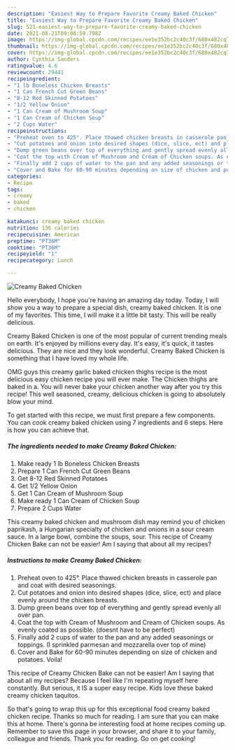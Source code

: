 ```yaml
---
description: "Easiest Way to Prepare Favorite Creamy Baked Chicken"
title: "Easiest Way to Prepare Favorite Creamy Baked Chicken"
slug: 521-easiest-way-to-prepare-favorite-creamy-baked-chicken
date: 2021-08-21T09:08:59.798Z
image: https://img-global.cpcdn.com/recipes/ee1e352bc2c40c3f/680x482cq70/creamy-baked-chicken-recipe-main-photo.jpg
thumbnail: https://img-global.cpcdn.com/recipes/ee1e352bc2c40c3f/680x482cq70/creamy-baked-chicken-recipe-main-photo.jpg
cover: https://img-global.cpcdn.com/recipes/ee1e352bc2c40c3f/680x482cq70/creamy-baked-chicken-recipe-main-photo.jpg
author: Cynthia Sanders
ratingvalue: 4.6
reviewcount: 29441
recipeingredient:
- "1 lb Boneless Chicken Breasts"
- "1 Can French Cut Green Beans"
- "8-12 Red Skinned Potatoes"
- "1/2 Yellow Onion"
- "1 Can Cream of Mushroom Soup"
- "1 Can Cream of Chicken Soup"
- "2 Cups Water"
recipeinstructions:
- "Preheat oven to 425°. Place thawed chicken breasts in casserole pan and coat with desired seasonings."
- "Cut potatoes and onion into desired shapes (dice, slice, ect) and place evenly around the chicken breasts."
- "Dump green beans over top of everything and gently spread evenly all over pan."
- "Coat the top with Cream of Mushroom and Cream of Chicken soups. As evenly coated as possible. (doesnt have to be perfect)"
- "Finally add 2 cups of water to the pan and any added seasonings or toppings. (I sprinkled parmesan and mozzarella over top of mine)"
- "Cover and Bake for 60-90 minutes depending on size of chicken and potatoes. Voila!"
categories:
- Recipe
tags:
- creamy
- baked
- chicken

katakunci: creamy baked chicken 
nutrition: 136 calories
recipecuisine: American
preptime: "PT36M"
cooktime: "PT36M"
recipeyield: "1"
recipecategory: Lunch

---
```



![Creamy Baked Chicken](https://img-global.cpcdn.com/recipes/ee1e352bc2c40c3f/680x482cq70/creamy-baked-chicken-recipe-main-photo.jpg)

Hello everybody, I hope you're having an amazing day today. Today, I will show you a way to prepare a special dish, creamy baked chicken. It is one of my favorites. This time, I will make it a little bit tasty. This will be really delicious.

Creamy Baked Chicken is one of the most popular of current trending meals on earth. It's enjoyed by millions every day. It's easy, it's quick, it tastes delicious. They are nice and they look wonderful. Creamy Baked Chicken is something that I have loved my whole life.

OMG guys this creamy garlic baked chicken thighs recipe is the most delicious easy chicken recipe you will ever make. The Chicken thighs are baked in a. You will never bake your chicken another way after you try this recipe! This well seasoned, creamy, delicious chicken is going to absolutely blow your mind.


To get started with this recipe, we must first prepare a few components. You can cook creamy baked chicken using 7 ingredients and 6 steps. Here is how you can achieve that.

<!--inarticleads1-->

##### The ingredients needed to make Creamy Baked Chicken:

1. Make ready 1 lb Boneless Chicken Breasts
1. Prepare 1 Can French Cut Green Beans
1. Get 8-12 Red Skinned Potatoes
1. Get 1/2 Yellow Onion
1. Get 1 Can Cream of Mushroom Soup
1. Make ready 1 Can Cream of Chicken Soup
1. Prepare 2 Cups Water


This creamy baked chicken and mushroom dish may remind you of chicken paprikash, a Hungarian specialty of chicken and onions in a sour cream sauce. In a large bowl, combine the soups, sour. This recipe of Creamy Chicken Bake can not be easier! Am I saying that about all my recipes? 

<!--inarticleads2-->

##### Instructions to make Creamy Baked Chicken:

1. Preheat oven to 425°. Place thawed chicken breasts in casserole pan and coat with desired seasonings.
1. Cut potatoes and onion into desired shapes (dice, slice, ect) and place evenly around the chicken breasts.
1. Dump green beans over top of everything and gently spread evenly all over pan.
1. Coat the top with Cream of Mushroom and Cream of Chicken soups. As evenly coated as possible. (doesnt have to be perfect)
1. Finally add 2 cups of water to the pan and any added seasonings or toppings. (I sprinkled parmesan and mozzarella over top of mine)
1. Cover and Bake for 60-90 minutes depending on size of chicken and potatoes. Voila!


This recipe of Creamy Chicken Bake can not be easier! Am I saying that about all my recipes? Because I feel like I&#39;m repeating myself here constantly. But serious, it IS a super easy recipe. Kids love these baked creamy chicken taquitos. 

So that's going to wrap this up for this exceptional food creamy baked chicken recipe. Thanks so much for reading. I am sure that you can make this at home. There's gonna be interesting food at home recipes coming up. Remember to save this page in your browser, and share it to your family, colleague and friends. Thank you for reading. Go on get cooking!
